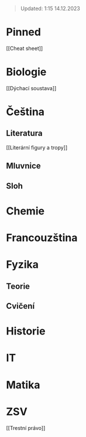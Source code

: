 >Updated: 1:15 14.12.2023

# Pinned
[[Cheat sheet]]

# Biologie
[[Dýchací soustava]]
# Čeština
## Literatura
[[Literární figury a tropy]]
## Mluvnice
## Sloh
# Chemie
# Francouzština
# Fyzika
## Teorie
## Cvičení
# Historie
# IT
# Matika
# ZSV
[[Trestní právo]]


